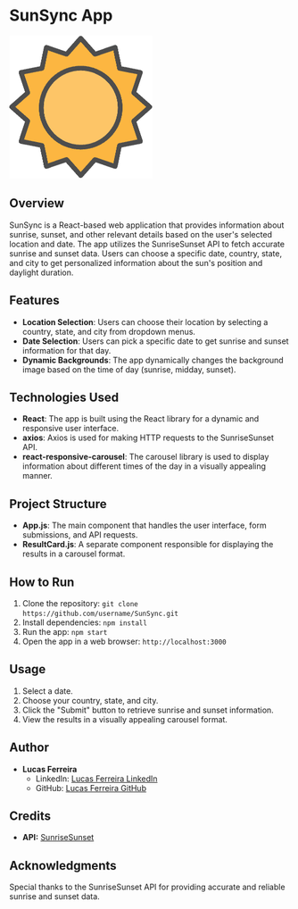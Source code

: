# SunSync App

![SunSync Logo](./public/favicon.ico)

## Overview

SunSync is a React-based web application that provides information about sunrise, sunset, and other relevant details based on the user's selected location and date. The app utilizes the SunriseSunset API to fetch accurate sunrise and sunset data. Users can choose a specific date, country, state, and city to get personalized information about the sun's position and daylight duration.

## Features

- **Location Selection**: Users can choose their location by selecting a country, state, and city from dropdown menus.
- **Date Selection**: Users can pick a specific date to get sunrise and sunset information for that day.
- **Dynamic Backgrounds**: The app dynamically changes the background image based on the time of day (sunrise, midday, sunset).

## Technologies Used

- **React**: The app is built using the React library for a dynamic and responsive user interface.
- **axios**: Axios is used for making HTTP requests to the SunriseSunset API.
- **react-responsive-carousel**: The carousel library is used to display information about different times of the day in a visually appealing manner.

## Project Structure

- **App.js**: The main component that handles the user interface, form submissions, and API requests.
- **ResultCard.js**: A separate component responsible for displaying the results in a carousel format.

## How to Run

1. Clone the repository: `git clone https://github.com/username/SunSync.git`
2. Install dependencies: `npm install`
3. Run the app: `npm start`
4. Open the app in a web browser: `http://localhost:3000`

## Usage

1. Select a date.
2. Choose your country, state, and city.
3. Click the "Submit" button to retrieve sunrise and sunset information.
4. View the results in a visually appealing carousel format.

## Author

- **Lucas Ferreira**
  - LinkedIn: [Lucas Ferreira LinkedIn](https://www.linkedin.com/in/ls-oferreira/)
  - GitHub: [Lucas Ferreira GitHub](https://github.com/ls-oferreira)

## Credits

- **API:** [SunriseSunset](https://sunrisesunset.io/api/)

## Acknowledgments

Special thanks to the SunriseSunset API for providing accurate and reliable sunrise and sunset data.
